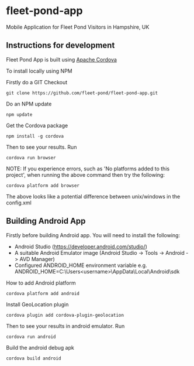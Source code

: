 # fleet-pond-app
Mobile Application for Fleet Pond Visitors in Hampshire, UK

## Instructions for development
Fleet Pond App is built using [Apache Cordova](https://cordova.apache.org/)

To install locally using NPM

Firstly do a GIT Checkout

`git clone https://github.com/fleet-pond/fleet-pond-app.git`

Do an NPM update

`npm update`

Get the Cordova package

`npm install -g cordova`

Then to see your results. Run

`cordova run browser`

NOTE: If you experience errors, such as 'No platforms added to this project',
when running the above command then try the following:

`cordova platform add browser`

The above looks like a potential difference between unix/windows in the
config.xml

## Building Android App

Firstly before building Android app. You will need to install the following:

* Android Studio (https://developer.android.com/studio/)
* A suitable Android Emulator image (Android Studio -> Tools -> Android -> AVD Manager)
* Configured ANDROID_HOME environment variable e.g. ANDROID_HOME=C:\Users\<username>\AppData\Local\Android\sdk

How to add Android platform

`cordova platform add android`

Install GeoLocation plugin

`cordova plugin add cordova-plugin-geolocation`

Then to see your results in android emulator. Run

`cordova run android`

Build the android debug apk

`cordova build android`




